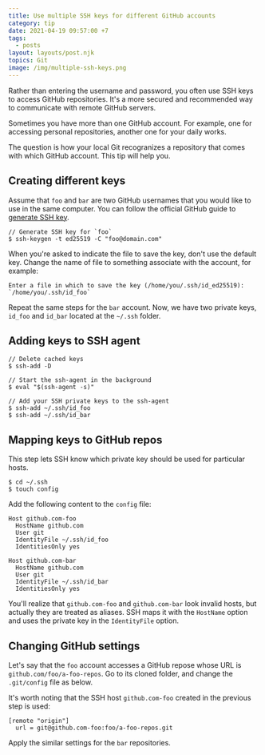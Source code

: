 ```yaml
---
title: Use multiple SSH keys for different GitHub accounts
category: tip
date: 2021-04-19 09:57:00 +7
tags:
  - posts
layout: layouts/post.njk
topics: Git
image: /img/multiple-ssh-keys.png
---
```


Rather than entering the username and password, you often use SSH keys to access GitHub repositories. It's a more secured and recommended way to communicate with remote GitHub servers.

Sometimes you have more than one GitHub account. For example, one for accessing personal repositories, another one for your daily works.

The question is how your local Git recogranizes a repository that comes with which GitHub account. This tip will help you.

## Creating different keys

Assume that `foo` and `bar` are two GitHub usernames that you would like to use in the same computer. You can follow the official GitHub guide to [generate SSH key](https://docs.github.com/en/github/authenticating-to-github/generating-a-new-ssh-key-and-adding-it-to-the-ssh-agent).

```shell
// Generate SSH key for `foo`
$ ssh-keygen -t ed25519 -C "foo@domain.com"
```

When you're asked to indicate the file to save the key, don't use the default key. Change the name of file to something associate with the account, for example:

```shell
Enter a file in which to save the key (/home/you/.ssh/id_ed25519): 
`/home/you/.ssh/id_foo`
```

Repeat the same steps for the `bar` account. Now, we have two private keys, `id_foo` and `id_bar` located at the `~/.ssh` folder.

## Adding keys to SSH agent

```shell
// Delete cached keys
$ ssh-add -D

// Start the ssh-agent in the background
$ eval "$(ssh-agent -s)"

// Add your SSH private keys to the ssh-agent
$ ssh-add ~/.ssh/id_foo
$ ssh-add ~/.ssh/id_bar
```

## Mapping keys to GitHub repos

This step lets SSH know which private key should be used for particular hosts.

```shell
$ cd ~/.ssh
$ touch config
```

Add the following content to the `config` file:

```shell
Host github.com-foo
  HostName github.com
  User git
  IdentityFile ~/.ssh/id_foo
  IdentitiesOnly yes

Host github.com-bar
  HostName github.com
  User git
  IdentityFile ~/.ssh/id_bar
  IdentitiesOnly yes
```

You'll realize that `github.com-foo` and `github.com-bar` look invalid hosts, but actually they are treated as aliases. SSH maps it with the `HostName` option and uses the private key in the `IdentityFile` option.

## Changing GitHub settings

Let's say that the `foo` account accesses a GitHub repose whose URL is `github.com/foo/a-foo-repos`. Go to its cloned folder, and change the `.git/config` file as below.

It's worth noting that the SSH host `github.com-foo` created in the previous step is used:

```shell
[remote "origin"]
  url = git@github.com-foo:foo/a-foo-repos.git
```

Apply the similar settings for the `bar` repositories.